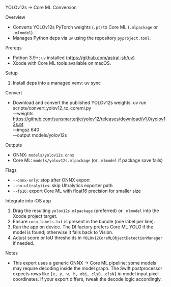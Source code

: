 YOLOv12s → Core ML Conversion

Overview
- Converts YOLOv12s PyTorch weights (`.pt`) to Core ML (`.mlpackage` or `.mlmodel`).
- Manages Python deps via `uv` using the repository `pyproject.toml`.

Prereqs
- Python 3.9+; `uv` installed (https://github.com/astral-sh/uv)
- Xcode with Core ML tools available on macOS.

Setup
1) Install deps into a managed venv:
   uv sync

Convert
- Download and convert the published YOLOv12s weights:
  uv run scripts/convert_yolov12_to_coreml.py \
    --weights https://github.com/sunsmarterjie/yolov12/releases/download/v1.0/yolov12s.pt \
    --imgsz 640 \
    --output models/yolov12s

Outputs
- ONNX: `models/yolov12s.onnx`
- Core ML: `models/yolov12s.mlpackage` (or `.mlmodel` if package save fails)

Flags
- `--onnx-only`: stop after ONNX export
- `--no-ultralytics`: skip Ultralytics exporter path
- `--fp16`: export Core ML with float16 precision for smaller size

Integrate into iOS app
1) Drag the resulting `yolov12s.mlpackage` (preferred) or `.mlmodel` into the Xcode project target.
2) Ensure `coco_labels.txt` is present in the bundle (one label per line).
3) Run the app on device. The DI factory prefers Core ML YOLO if the model is found; otherwise it falls back to Vision.
4) Adjust score or IoU thresholds in `YOLOv12CoreMLObjectDetectionManager` if needed.

Notes
- This export uses a generic ONNX → Core ML pipeline; some models may require decoding inside the model graph. The Swift postprocessor expects rows like `[x, y, w, h, obj, cls0..clsN]` in model input pixel coordinates. If your export differs, tweak the decode logic accordingly.
